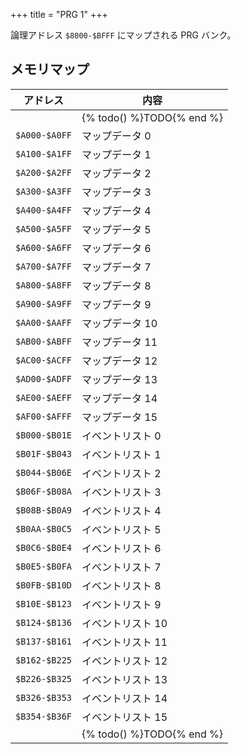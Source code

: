 +++
title = "PRG 1"
+++

論理アドレス `$8000-$BFFF` にマップされる PRG バンク。

## メモリマップ

| アドレス | 内容 |
| -- | -- |
| | {% todo() %}TODO{% end %} |
| `$A000-$A0FF` | マップデータ 0 |
| `$A100-$A1FF` | マップデータ 1 |
| `$A200-$A2FF` | マップデータ 2 |
| `$A300-$A3FF` | マップデータ 3 |
| `$A400-$A4FF` | マップデータ 4 |
| `$A500-$A5FF` | マップデータ 5 |
| `$A600-$A6FF` | マップデータ 6 |
| `$A700-$A7FF` | マップデータ 7 |
| `$A800-$A8FF` | マップデータ 8 |
| `$A900-$A9FF` | マップデータ 9 |
| `$AA00-$AAFF` | マップデータ 10 |
| `$AB00-$ABFF` | マップデータ 11 |
| `$AC00-$ACFF` | マップデータ 12 |
| `$AD00-$ADFF` | マップデータ 13 |
| `$AE00-$AEFF` | マップデータ 14 |
| `$AF00-$AFFF` | マップデータ 15 |
| `$B000-$B01E` | イベントリスト 0 |
| `$B01F-$B043` | イベントリスト 1 |
| `$B044-$B06E` | イベントリスト 2 |
| `$B06F-$B08A` | イベントリスト 3 |
| `$B08B-$B0A9` | イベントリスト 4 |
| `$B0AA-$B0C5` | イベントリスト 5 |
| `$B0C6-$B0E4` | イベントリスト 6 |
| `$B0E5-$B0FA` | イベントリスト 7 |
| `$B0FB-$B10D` | イベントリスト 8 |
| `$B10E-$B123` | イベントリスト 9 |
| `$B124-$B136` | イベントリスト 10 |
| `$B137-$B161` | イベントリスト 11 |
| `$B162-$B225` | イベントリスト 12 |
| `$B226-$B325` | イベントリスト 13 |
| `$B326-$B353` | イベントリスト 14 |
| `$B354-$B36F` | イベントリスト 15 |
| | {% todo() %}TODO{% end %} |
